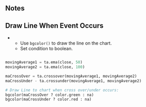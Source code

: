 ## Notes

## Draw Line When Event Occurs

- - Use `bgcolor()` to draw the line on the chart.
  - Set condition to boolean.

```python

movingAverage1 = ta.ema(close, 50)
movingAverage2 = ta.ema(close, 100)

maCrossOver = ta.crossover(movingAverage1, movingAverage2)
maCrossUnder - ta.crossunder(movingAverage1, movingAverage2)

# Draw Line to chart when cross over/under occurs:
bgcolor(maCrossOver ? color.green : na)
bgcolor(maCrossUnder ? color.red : na)

```
